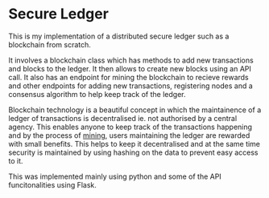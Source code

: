 # Secure Ledger

This is my implementation of a distributed secure ledger such as a blockchain from scratch.

It involves a blockchain class which has methods to add new transactions and blocks to the ledger. It then allows to create new blocks using an API call.
It also has an endpoint for mining the blockchain to recieve rewards and other endpoints for adding new transactions, registering nodes and a consensus algorithm to help keep track of the ledger.

Blockchain technology is a beautiful concept in which the maintainence of a ledger of transactions is decentralised ie. not authorised by a central agency. This enables anyone to keep track of the transactions happening and by the process of [mining](https://www.coinbase.com/learn/crypto-basics/what-is-mining), users maintaining the ledger are rewarded with small benefits. This helps to keep it decentralised and at the same time security is maintained by using hashing on the data to prevent easy access to it.

This was implemented mainly using python and some of the API funcitonalities using Flask.
